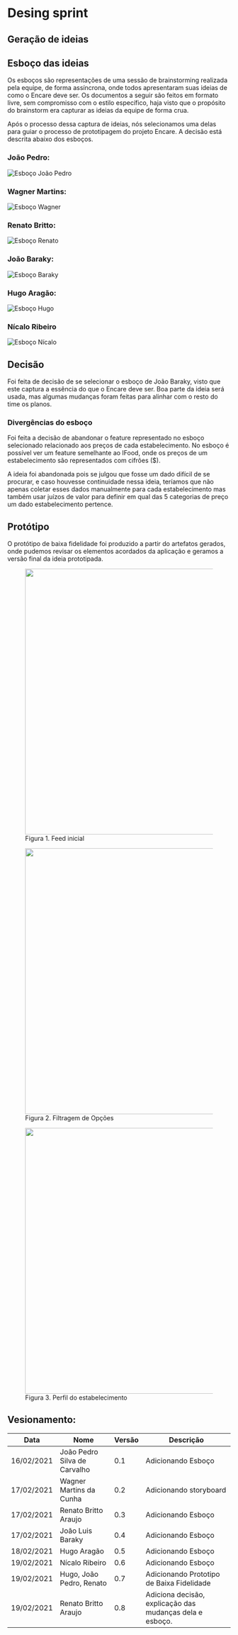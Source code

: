 # Desing sprint
## Geração de ideias
## Esboço das ideias

Os esboços são representações de uma sessão de brainstorming realizada pela
equipe, de forma assíncrona, onde todos apresentaram suas ideias de como o 
Encare deve ser. Os documentos a seguir são feitos em formato livre, sem
compromisso com o estilo específico, haja visto que o propósito do brainstorm
era capturar as ideias da equipe de forma crua.

Após o processo dessa captura de ideias, nós selecionamos uma delas para
guiar o processo de prototipagem do projeto Encare. A decisão está descrita
abaixo dos esboços.

### João Pedro:
![Esboço João Pedro](imagens/Esboço_joao_Pedro.png)

### Wagner Martins:
![Esboço Wagner](imagens/esboco_storyboard_wagner.jpg)

### Renato Britto:
![Esboço Renato](imagens/esboço_renato_britto.jpeg)

### João Baraky:
![Esboço Baraky](imagens/esboco_joao_baraky.jpeg)

### Hugo Aragão:
![Esboço Hugo](imagens/esboco_Hugo.jpg)

### Nícalo Ribeiro
![Esboço Nícalo](imagens/esboco_nicalo.jpg)

## Decisão

Foi feita de decisão de se selecionar o esboço de João Baraky, visto que
este captura a essência do que o Encare deve ser. Boa parte da ideia será
usada, mas algumas mudanças foram feitas para alinhar com o resto do time
os planos.

### Divergências do esboço

Foi feita a decisão de abandonar o feature representado no esboço selecionado
relacionado aos preços de cada estabelecimento. No esboço é possível ver um
feature semelhante ao IFood, onde os preços de um estabelecimento são
representados com cifrões ($).

A ideia foi abandonada pois se julgou que fosse um dado difícil de se
procurar, e caso houvesse continuidade nessa ideia, teríamos que não apenas
coletar esses dados manualmente para cada estabelecimento mas também usar
juízos de valor para definir em qual das 5 categorias de preço um dado
estabelecimento pertence.

## Protótipo

O protótipo de baixa fidelidade foi produzido a partir do artefatos gerados, onde pudemos
revisar os elementos acordados da aplicação e geramos a versão final da ideia prototipada.

<figure>
<img align=center width="600" src="imagens/encare_feed.png">
<figcaption>Figura 1. Feed inicial</figcaption>
</figure>

<figure>
<img align=center width="600" src="imagens/encare_filtros.png">
<figcaption>Figura 2. Filtragem de Opções</figcaption>
</figure>

<figure>
<img align=center width="600" src="imagens/encare_filtros.png">
<figcaption>Figura 3. Perfil do estabelecimento</figcaption>
</figure>

## Vesionamento:
| Data | Nome | Versão | Descrição |
|-|-|-|-|
| 16/02/2021 | João Pedro Silva de Carvalho | 0.1 | Adicionando Esboço | 
| 17/02/2021 | Wagner Martins da Cunha | 0.2 | Adicionando storyboard |
| 17/02/2021 | Renato Britto Araujo | 0.3 | Adicionando Esboço |
| 17/02/2021 | João Luis Baraky | 0.4 | Adicionando Esboço |
| 18/02/2021 | Hugo Aragão | 0.5 | Adicionando Esboço |
| 19/02/2021 | Nícalo Ribeiro | 0.6 | Adicionando Esboço |
| 19/02/2021 | Hugo, João Pedro, Renato | 0.7 | Adicionando Prototipo de Baixa Fidelidade |
| 19/02/2021 | Renato Britto Araujo | 0.8 | Adiciona decisão, explicação das mudanças dela e esboço. |
